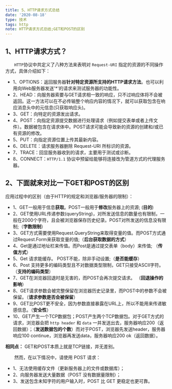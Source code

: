 ```yaml
---
title: 5、HTTP请求方式总结
date: '2020-08-18'
type: 技术
tags: http
note: HTTP请求方式总结;GET和POST的区别
---
```


## 1、HTTP请求方式？
&#8195;&#8195;`HTTP`协议中共定义了八种方法来表明对 `Request-URI` 指定的资源的不同操作方式，具体介绍如下：

+ 1、OPTIONS：返回服务器**针对特定资源所支持的HTTP请求方法**。也可以利用向Web服务器发送'*'的请求来测试服务器的功能性。
+ 2、HEAD：向服务器索要与GET请求相一致的响应，只不过响应体将不会被返回。这一方法可以在不必传输整个响应内容的情况下，就可以获取包含在响应消息头中的元信息(只获取响应头)。
+ 3、GET：向特定的资源发出请求。
+ 4、POST：向指定资源提交数据进行处理请求（例如提交表单或者上传文件）。数据被包含在请求体中。POST请求可能会导致新的资源的创建和/或已有资源的修改。
+ 5、PUT：向指定资源位置上传其最新内容。
+ 6、DELETE：请求服务器删除 Request-URI 所标识的资源。
+ 7、TRACE：回显服务器收到的请求，主要用于测试或诊断。
+ 8、CONNECT：`HTTP/1.1` 协议中预留给能够将连接改为管道方式的代理服务器。

## 2、下面就来对比一下GET和POST的区别 

应用过程中的区别（由于HTTP的规定和浏览器/服务器的限制）：

+ 1、GET一般用于信息**获取**。POST一般用于**修改**服务器上的资源; (**目的**) 
+ 2、GET使用URL传递参数(queryString)，对所发送信息的数量也有限制，一般在2000个字符，且会被浏览器保存历史纪录。POST对所发送的信息没有限制;（**字数限制**） 
+ 3、GET方式需要使用Request.QueryString来取得变量的值。而POST方式通过Request.Form来获取变量的值;（**后台获取数据的方式**）    
+ 4、Get是通过地址栏来传值。而Post是通过提交表单（body）来传值;  （**传值方式**）  
+ 5、Get 请求能缓存。 POST不能，除非手动设置;（**是否能缓存**）    
+ 6、Post 支持更多的编码类型且不对数据类型限制，GET只接受ASCII字符。 （**支持的编码类型**）   
+ 7、GET在浏览器回退时是无害的，而POST会再次提交请求。 （**回退操作的影响**） 
+ 8、GET请求参数会被完整保留在浏览器历史记录里，而POST中的参数不会被保留。（**请求参数是否会被保留**）  
+ 9、GET比POST更不安全，因为参数直接暴露在URL上，所以不能用来传递敏感信息。（**安全性**）  
+ 10、GET产生一个TCP数据包；POST产生两个TCP数据包。对于GET方式的请求，浏览器会把 `http header` 和 `data` 一并发送出去，服务器响应200（返回数据）；（**发送数据包的个数**）而对于POST，浏览器先发送header，服务器响应100 continue，浏览器再发送data，服务器响应200 ok（返回数据）。

**相同点：** GET和POST本质上就是TCP链接，并无差别。

&#8195;&#8195;然而，在以下情况中，请使用 POST 请求：
+ 1、无法使用缓存文件（更新服务器上的文件或数据库）；
+ 2、向服务器发送大量数据（POST 没有数据量限制）；
+ 3、发送包含未知字符的用户输入时，POST 比 GET 更稳定也更可靠。
